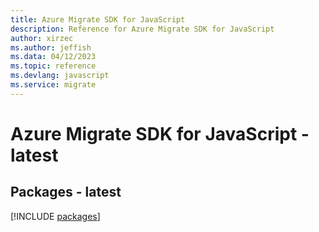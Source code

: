 ```yaml
---
title: Azure Migrate SDK for JavaScript
description: Reference for Azure Migrate SDK for JavaScript
author: xirzec
ms.author: jeffish
ms.data: 04/12/2023
ms.topic: reference
ms.devlang: javascript
ms.service: migrate
---
```

# Azure Migrate SDK for JavaScript - latest
## Packages - latest
[!INCLUDE [packages](migrate-index.md)]